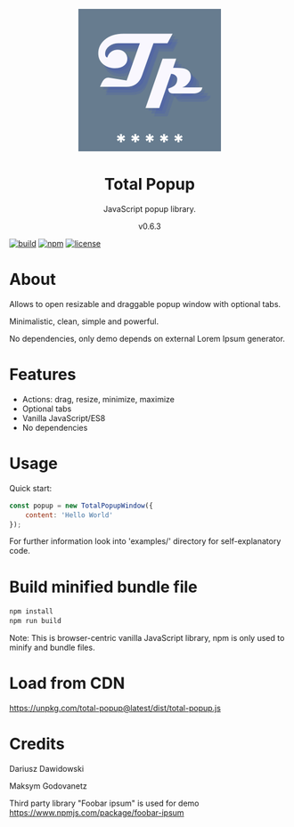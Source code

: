 <p align="center">
<img src="https://raw.githubusercontent.com/dariuszdawidowski/total-popup/main/total-popup-logo.png">
</p>
<h1 align="center">
Total Popup
</h1>
<p align="center">
JavaScript popup library. 
</p>
<p align="center">
v0.6.3
</p>

[![build](https://github.com/dariuszdawidowski/total-popup/actions/workflows/build.yml/badge.svg)](https://github.com/dariuszdawidowski/total-popup/actions/workflows/build.yml)
[![npm](https://img.shields.io/npm/v/total-popup)](https://www.npmjs.com/package/total-popup)
[![license](https://img.shields.io/github/license/dariuszdawidowski/total-popup?color=9cf)](./LICENSE)

# About

Allows to open resizable and draggable popup window with optional tabs.

Minimalistic, clean, simple and powerful.

No dependencies, only demo depends on external Lorem Ipsum generator.

# Features

- Actions: drag, resize, minimize, maximize
- Optional tabs
- Vanilla JavaScript/ES8
- No dependencies

# Usage

Quick start:

```javascript
const popup = new TotalPopupWindow({
    content: 'Hello World'
});
```

For further information look into 'examples/' directory for self-explanatory code.

# Build minified bundle file

```bash
npm install
npm run build
```
Note: This is browser-centric vanilla JavaScript library, npm is only used to minify and bundle files.

# Load from CDN

https://unpkg.com/total-popup@latest/dist/total-popup.js

# Credits

Dariusz Dawidowski

Maksym Godovanetz

Third party library "Foobar ipsum" is used for demo https://www.npmjs.com/package/foobar-ipsum